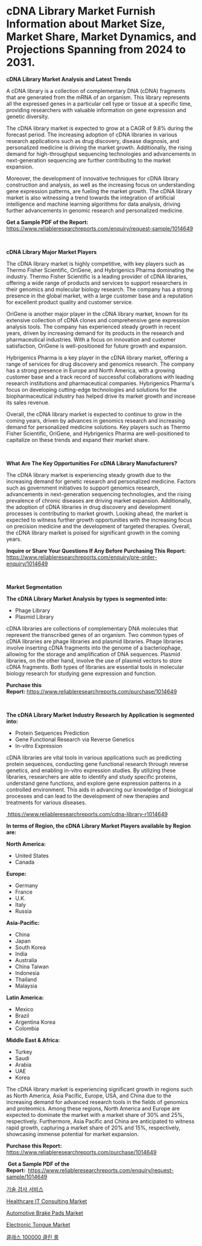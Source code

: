<p><h1>cDNA Library Market Furnish Information about Market Size, Market Share, Market Dynamics, and Projections Spanning from 2024 to 2031.</h1></p><p><strong>cDNA Library Market Analysis and Latest Trends</strong></p>
<p><p>A cDNA library is a collection of complementary DNA (cDNA) fragments that are generated from the mRNA of an organism. This library represents all the expressed genes in a particular cell type or tissue at a specific time, providing researchers with valuable information on gene expression and genetic diversity.</p><p>The cDNA library market is expected to grow at a CAGR of 9.8% during the forecast period. The increasing adoption of cDNA libraries in various research applications such as drug discovery, disease diagnosis, and personalized medicine is driving the market growth. Additionally, the rising demand for high-throughput sequencing technologies and advancements in next-generation sequencing are further contributing to the market expansion.</p><p>Moreover, the development of innovative techniques for cDNA library construction and analysis, as well as the increasing focus on understanding gene expression patterns, are fueling the market growth. The cDNA library market is also witnessing a trend towards the integration of artificial intelligence and machine learning algorithms for data analysis, driving further advancements in genomic research and personalized medicine.</p></p>
<p><strong>Get a Sample PDF of the Report:&nbsp;</strong> <a href="https://www.reliableresearchreports.com/enquiry/request-sample/1014649">https://www.reliableresearchreports.com/enquiry/request-sample/1014649</a></p>
<p>&nbsp;</p>
<p><strong>cDNA Library Major Market Players</strong></p>
<p><p>The cDNA library market is highly competitive, with key players such as Thermo Fisher Scientific, OriGene, and Hybrigenics Pharma dominating the industry. Thermo Fisher Scientific is a leading provider of cDNA libraries, offering a wide range of products and services to support researchers in their genomics and molecular biology research. The company has a strong presence in the global market, with a large customer base and a reputation for excellent product quality and customer service.</p><p>OriGene is another major player in the cDNA library market, known for its extensive collection of cDNA clones and comprehensive gene expression analysis tools. The company has experienced steady growth in recent years, driven by increasing demand for its products in the research and pharmaceutical industries. With a focus on innovation and customer satisfaction, OriGene is well-positioned for future growth and expansion.</p><p>Hybrigenics Pharma is a key player in the cDNA library market, offering a range of services for drug discovery and genomics research. The company has a strong presence in Europe and North America, with a growing customer base and a track record of successful collaborations with leading research institutions and pharmaceutical companies. Hybrigenics Pharma's focus on developing cutting-edge technologies and solutions for the biopharmaceutical industry has helped drive its market growth and increase its sales revenue.</p><p>Overall, the cDNA library market is expected to continue to grow in the coming years, driven by advances in genomics research and increasing demand for personalized medicine solutions. Key players such as Thermo Fisher Scientific, OriGene, and Hybrigenics Pharma are well-positioned to capitalize on these trends and expand their market share.</p></p>
<p>&nbsp;</p>
<p><strong>What Are The Key Opportunities For cDNA Library Manufacturers?</strong></p>
<p><p>The cDNA library market is experiencing steady growth due to the increasing demand for genetic research and personalized medicine. Factors such as government initiatives to support genomics research, advancements in next-generation sequencing technologies, and the rising prevalence of chronic diseases are driving market expansion. Additionally, the adoption of cDNA libraries in drug discovery and development processes is contributing to market growth. Looking ahead, the market is expected to witness further growth opportunities with the increasing focus on precision medicine and the development of targeted therapies. Overall, the cDNA library market is poised for significant growth in the coming years.</p></p>
<p><strong>Inquire or Share Your Questions If Any Before Purchasing This Report:</strong> <a href="https://www.reliableresearchreports.com/enquiry/pre-order-enquiry/1014649">https://www.reliableresearchreports.com/enquiry/pre-order-enquiry/1014649</a></p>
<p>&nbsp;</p>
<p><strong>Market Segmentation</strong></p>
<p><strong>The cDNA Library Market Analysis by types is segmented into:</strong></p>
<p><ul><li>Phage Library</li><li>Plasmid Library</li></ul></p>
<p><p>cDNA libraries are collections of complementary DNA molecules that represent the transcribed genes of an organism. Two common types of cDNA libraries are phage libraries and plasmid libraries. Phage libraries involve inserting cDNA fragments into the genome of a bacteriophage, allowing for the storage and amplification of DNA sequences. Plasmid libraries, on the other hand, involve the use of plasmid vectors to store cDNA fragments. Both types of libraries are essential tools in molecular biology research for studying gene expression and function.</p></p>
<p><strong>Purchase this Report:&nbsp;</strong><a href="https://www.reliableresearchreports.com/purchase/1014649">https://www.reliableresearchreports.com/purchase/1014649</a></p>
<p>&nbsp;</p>
<p><strong>The cDNA Library Market Industry Research by Application is segmented into:</strong></p>
<p><ul><li>Protein Sequences Prediction</li><li>Gene Functional Research via Reverse Genetics</li><li>In-vitro Expression</li></ul></p>
<p><p>cDNA libraries are vital tools in various applications such as predicting protein sequences, conducting gene functional research through reverse genetics, and enabling in-vitro expression studies. By utilizing these libraries, researchers are able to identify and study specific proteins, understand gene functions, and explore gene expression patterns in a controlled environment. This aids in advancing our knowledge of biological processes and can lead to the development of new therapies and treatments for various diseases.</p></p>
<p><a href="https://www.reliableresearchreports.com/cdna-library-r1014649">&nbsp;https://www.reliableresearchreports.com/cdna-library-r1014649</a></p>
<p><strong>In terms of Region, the cDNA Library Market Players available by Region are:</strong></p>
<p>
    <p> <strong> North America: </strong>
        <ul>
            <li>United States</li>
            <li>Canada</li>
        </ul>
        </p> 
    <p> <strong> Europe: </strong>
        <ul>
            <li>Germany</li>
            <li>France</li>
            <li>U.K.</li>
            <li>Italy</li>
            <li>Russia</li>
        </ul>
        </p> 
    <p> <strong> Asia-Pacific: </strong>
        <ul>
            <li>China</li>
            <li>Japan</li>
            <li>South Korea</li>
            <li>India</li>
            <li>Australia</li>
            <li>China Taiwan</li>
            <li>Indonesia</li>
            <li>Thailand</li>
            <li>Malaysia</li>
        </ul>
        </p> 
    <p> <strong> Latin America: </strong>
        <ul>
            <li>Mexico</li>
            <li>Brazil</li>
            <li>Argentina Korea</li>
            <li>Colombia</li>
        </ul>
        </p> 
    <p> <strong> Middle East & Africa: </strong>
        <ul>
            <li>Turkey</li>
            <li>Saudi</li>
            <li>Arabia</li>
            <li>UAE</li>
            <li>Korea</li>
        </ul>
    </p>
    </p>
<p><p>The cDNA library market is experiencing significant growth in regions such as North America, Asia Pacific, Europe, USA, and China due to the increasing demand for advanced research tools in the fields of genomics and proteomics. Among these regions, North America and Europe are expected to dominate the market with a market share of 30% and 25%, respectively. Furthermore, Asia Pacific and China are anticipated to witness rapid growth, capturing a market share of 20% and 15%, respectively, showcasing immense potential for market expansion.</p></p>
<p><strong>Purchase this Report: </strong><a href="https://www.reliableresearchreports.com/purchase/1014649">https://www.reliableresearchreports.com/purchase/1014649</a></p>
<p>&nbsp;<strong>Get a Sample PDF of the Report:&nbsp;&nbsp;</strong><a href="https://www.reliableresearchreports.com/enquiry/request-sample/1014649">https://www.reliableresearchreports.com/enquiry/request-sample/1014649</a></p>
<p><strong></strong></p>
<p><p><a href="https://medium.com/@kennayundt/%EA%B8%B0%EC%88%A0-%EA%B2%80%EC%82%AC-%EC%84%9C%EB%B9%84%EC%8A%A4-%EC%8B%9C%EC%9E%A5-%EA%B2%BD%EC%9F%81-%EB%B6%84%EC%84%9D-%EC%8B%9C%EC%9E%A5-%EB%8F%99%ED%96%A5-%EB%B0%8F-2031%EB%85%84%EA%B9%8C%EC%A7%80%EC%9D%98-%EC%98%88%EC%B8%A1-8183c56c9b4c">기술 검사 서비스</a></p><p><a href="https://www.linkedin.com/pulse/healthcare-consulting-market-size-reveals-best-marketing-eyaye">Healthcare IT Consulting Market</a></p><p><a href="https://github.com/eeaveuhhh/Market-Research-Report-List-2/blob/main/automotive-brake-pads-market.md">Automotive Brake Pads Market</a></p><p><a href="https://www.linkedin.com/pulse/electronic-tongue-market-competitive-analysis-trends-forecast-jgx9c">Electronic Tongue Market</a></p><p><a href="https://github.com/iansanftyord09878/Market-Research-Report-List-1/blob/main/281557849386.md">클래스 100000 클린 룸</a></p></p>